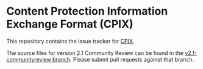 # Content Protection Information Exchange Format (CPIX)

This repository contains the issue tracker for [CPIX](http://dashif.org/guidelines/).

The source files for version 2.1 Community Review can be found in the [v2.1-communityreview branch](https://github.com/Dash-Industry-Forum/CPIX/tree/v2.1-communityreview). Please submit pull requests against that branch.